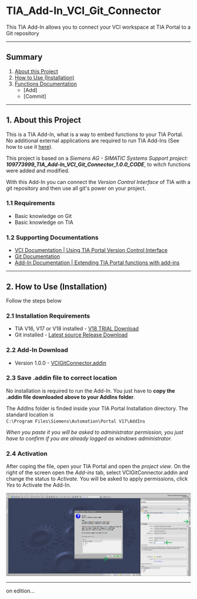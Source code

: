 # TIA_Add-In_VCI_Git_Connector
This TIA Add-In allows you to connect your VCI workspace at TIA Portal to a Git repository

---
## Summary
1. [About this Project](#about)
2. [How to Use (Installation)](#installation)
2. [Functions Documentation](#3.)
    * [Add]
    * [Commit]
  

---
## <a name="about"></a> 1. About this Project
This is a TIA Add-In, what is a way to embed functions to your TIA Portal. No additional external applications are required to run TIA Add-Ins (See how to use it [here](#About)).

This project is based on a *Siemens AG - SIMATIC Systems Support project:* ***109773999_TIA_Add-In_VCI_Git_Connector_1.0.0_CODE***, to witch functions were added and modified.

With this Add-In you can connect the *Version Control Interface* of TIA with a git repository and then use all git's power on your project.

### 1.1 Requirements
* Basic knowledge on Git
* Basic knowledge on TIA

### 1.2 Supporting Documentations
* [VCI Documentation | Using TIA Portal Version Control Interface](https://support.industry.siemens.com/cs/mdm/109773506?c=129126268427&lc=en-BR)
* [Git Documentation](https://git-scm.com/)
* [Add-In Documentation | Extending TIA Portal functions with add-ins](https://support.industry.siemens.com/cs/mdm/109773506?c=128474251915&lc=en-BR)

---
## <a name="installation"></a> 2. How to Use (Installation)
Follow the steps below

### 2.1 Installation Requirements
* TIA V16, V17 or V18 installed - [V18 TRIAL Download](https://support.industry.siemens.com/cs/document/109807109/simatic-step-7-incl-safety-s7-plcsim-and-wincc-v18-trial-download?dti=0&lc=en-WW)
* Git installed - [Latest source Release Download](https://git-scm.com/downloads)

### 2.2 Add-In Download
* Version 1.0.0 - [VCIGitConnector.addin](https://github.com/IgorCoraine/TIA_Add-In_VCI_Git_Connector/blob/master/VCI%20Git%20Connector/bin/Debug/Siemens.VCIGitConnector.addin)

### 2.3 Save .addin file to correct location
No installation is required to run the Add-In. You just have to **copy the .addin file downloaded above to your AddIns folder**.

The AddIns folder is finded inside your TIA Portal Installation directory. The standard location is 
<br>`C:\Program Files\Siemens\Automation\Portal V17\AddIns`

*When you paste it you will be asked to administrator permission, you just have to confirm if you are already logged as windows administrator.*

### 2.4 Activation
After coping the file, open your TIA Portal and open the *project view*. On the right of the screen open the *Add-ins* tab, select VCIGitConnector.addin and change the status to *Activate*. You will be asked to apply permissions, click *Yes* to Activate the Add-In.

![activation image](/installation.png)

---
on edition...
